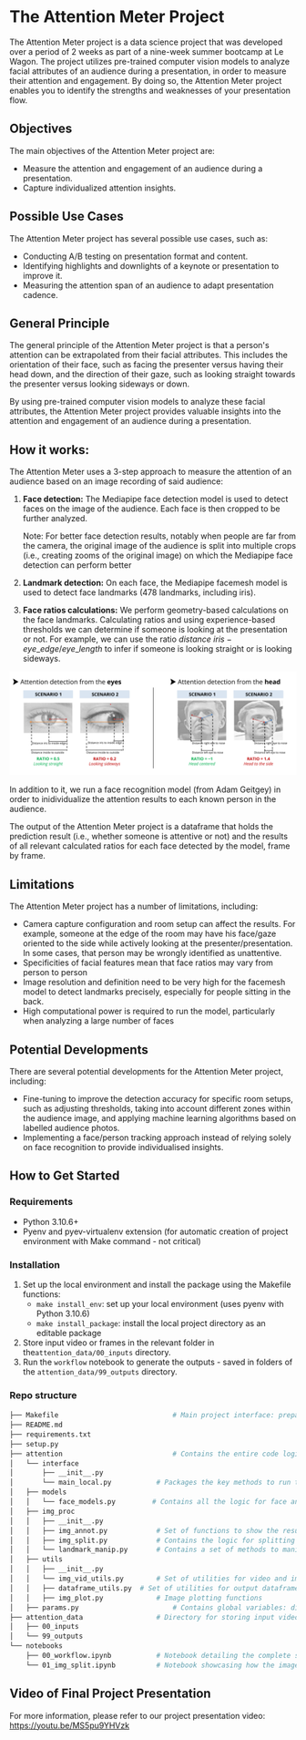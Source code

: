 # The Attention Meter Project

The Attention Meter project is a data science project that was developed over a period of 2 weeks as part of a nine-week summer bootcamp at Le Wagon. The project utilizes pre-trained computer vision models to analyze facial attributes of an audience during a presentation, in order to measure their attention and engagement. By doing so, the Attention Meter project enables you to identify the strengths and weaknesses of your presentation flow.



## Objectives

The main objectives of the Attention Meter project are:

- Measure the attention and engagement of an audience during a presentation.
- Capture individualized attention insights.



## Possible Use Cases

The Attention Meter project has several possible use cases, such as:

- Conducting A/B testing on presentation format and content.
- Identifying highlights and downlights of a keynote or presentation to improve it.
- Measuring the attention span of an audience to adapt presentation cadence.



## General Principle

The general principle of the Attention Meter project is that a person's attention can be extrapolated from their facial attributes. This includes the orientation of their face, such as facing the presenter versus having their head down, and the direction of their gaze, such as looking straight towards the presenter versus looking sideways or down.

By using pre-trained computer vision models to analyze these facial attributes, the Attention Meter project provides valuable insights into the attention and engagement of an audience during a presentation.



## How it works:

The Attention Meter uses a 3-step approach to measure the attention of an audience based on an  image recording of said audience:

1. **Face detection:** The Mediapipe face detection model is used to detect faces on the image of the audience. Each face is then cropped to be further analyzed.

   Note: For better face detection results, notably when people are far from the camera, the original image of the audience is split into multiple crops (i.e., creating zooms of the original image) on which the Mediapipe face detection can perform better

2. **Landmark detection:** On each face, the Mediapipe facemesh model is used to detect face landmarks (478 landmarks, including iris).

3. **Face ratios calculations:** We perform geometry-based calculations on the face landmarks. Calculating ratios and using experience-based thresholds we can determine if someone is looking at the presentation or not. For example, we can use the ratio $distance\ iris-eye\_edge / eye\_length$ to infer if someone is looking straight or is looking sideways.

![Step 3: Illustration](images/illustration.png)

In addition to it, we run a face recognition model (from Adam Geitgey) in order to inidividualize the attention results to each known person in the audience.

The output of the Attention Meter project is a dataframe that holds the prediction result (i.e., whether someone is attentive or not) and the results of all relevant calculated ratios for each face detected by the model, frame by frame.



## Limitations

The Attention Meter project has a number of limitations, including:

- Camera capture configuration and room setup can affect the results. For example, someone at the edge of the room may have his face/gaze oriented to the side while actively looking at the presenter/presentation. In some cases, that person may be wrongly identified as unattentive.
- Specificities of facial features mean that face ratios may vary from person to person
- Image resolution and definition need to be very high for the facemesh model to detect landmarks precisely, especially for people sitting in the back.
- High computational power is required to run the model, particularly when analyzing a large number of faces



## Potential Developments

There are several potential developments for the Attention Meter project, including:

- Fine-tuning to improve the detection accuracy for specific room setups, such as adjusting thresholds, taking into account different zones within the audience image, and applying machine learning algorithms based on labelled audience photos.
- Implementing a face/person tracking approach instead of relying solely on face recognition to provide individualised insights.



## How to Get Started

### Requirements

- Python 3.10.6+
- Pyenv and pyev-virtualenv extension (for automatic creation of project environment with Make command - not critical)

### Installation

1. Set up the local environment and install the package using the Makefile functions:
   - `make install_env`: set up your local environment (uses pyenv with Python 3.10.6)
   - `make install_package`: install the local project directory as an editable package
2. Store input video or frames in the relevant folder in the`attention_data/00_inputs` directory.
3. Run the `workflow` notebook to generate the outputs - saved in folders of the `attention_data/99_outputs` directory.

### Repo structure

```bash
├── Makefile							# Main project interface: prepare the environment, manage data sources and run the complete workflow
├── README.md
├── requirements.txt
├── setup.py
├── attention							# Contains the entire code logic for this package
│   └── interface
│       ├── __init__.py
│       └── main_local.py			# Packages the key methods to run the overall workflow: from video to frame encoding to generating the outputs
│   ├── models
│   │   └── face_models.py  	   # Contains all the logic for face and landmarks detection as well as resulting attention measurement; also contains the methods enabling face recognition
│   ├── img_proc
│   │   ├── __init__.py
│   │   ├── img_annot.py			# Set of functions to show the results of each image processing step directly on the image (for checking the outputs and finetuning the models)
│   │   ├── img_split.py			# Contains the logic for splitting an image into multiple crops and remerging crops together
│   │   └── landmark_manip.py		# Contains a set of methods to manipulate landmarks coordinates
│   ├── utils
│   │   ├── __init__.py
│   │   └── img_vid_utils.py		# Set of utilities for video and image manipulation
│   │   ├── dataframe_utils.py	# Set of utilities for output dataframe processing
│   │   ├── img_plot.py				# Image plotting functions
│   ├── params.py						# Contains global variables: directory path logic, Mediapipe face_mesh landmarks indices, image split parameters, output dataframe skeleton
├── attention_data					# Directory for storing input video/frames and software outputs
│   ├── 00_inputs
│   └── 99_outputs
└── notebooks
    ├── 00_workflow.ipynb			# Notebook detailing the complete software workflow
    └── 01_img_split.ipynb			# Notebook showcasing how the image split feature works
```



## Video of Final Project Presentation

For more information, please refer to our project presentation video: https://youtu.be/MS5pu9YHVzk
